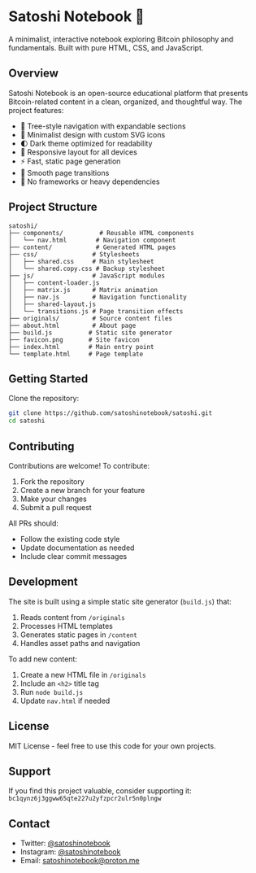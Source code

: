 # Satoshi Notebook 📓

A minimalist, interactive notebook exploring Bitcoin philosophy and fundamentals. Built with pure HTML, CSS, and JavaScript.

## Overview

Satoshi Notebook is an open-source educational platform that presents Bitcoin-related content in a clean, organized, and thoughtful way. The project features:

- 🌳 Tree-style navigation with expandable sections
- 🎨 Minimalist design with custom SVG icons
- 🌓 Dark theme optimized for readability
- 📱 Responsive layout for all devices
- ⚡ Fast, static page generation
- 🔄 Smooth page transitions
- 💨 No frameworks or heavy dependencies

## Project Structure

```
satoshi/
├── components/          # Reusable HTML components
│   └── nav.html        # Navigation component
├── content/            # Generated HTML pages
├── css/               # Stylesheets
│   ├── shared.css     # Main stylesheet
│   └── shared.copy.css # Backup stylesheet
├── js/                # JavaScript modules
│   ├── content-loader.js
│   ├── matrix.js      # Matrix animation
│   ├── nav.js         # Navigation functionality
│   ├── shared-layout.js
│   └── transitions.js # Page transition effects
├── originals/         # Source content files
├── about.html         # About page
├── build.js          # Static site generator
├── favicon.png       # Site favicon
├── index.html        # Main entry point
└── template.html     # Page template
```

## Getting Started

Clone the repository:
```bash
git clone https://github.com/satoshinotebook/satoshi.git
cd satoshi
```


## Contributing

Contributions are welcome! To contribute:

1. Fork the repository
2. Create a new branch for your feature
3. Make your changes
4. Submit a pull request

All PRs should:
- Follow the existing code style
- Update documentation as needed
- Include clear commit messages

## Development

The site is built using a simple static site generator (`build.js`) that:
1. Reads content from `/originals`
2. Processes HTML templates
3. Generates static pages in `/content`
4. Handles asset paths and navigation

To add new content:
1. Create a new HTML file in `/originals`
2. Include an `<h2>` title tag
3. Run `node build.js`
4. Update `nav.html` if needed

## License

MIT License - feel free to use this code for your own projects.

## Support

If you find this project valuable, consider supporting it:
`bc1qynz6j3ggww65qte227u2yfzpcr2ulr5n0plngw`

## Contact

- Twitter: [@satoshinotebook](https://x.com/satoshinotebook)
- Instagram: [@satoshinotebook](https://instagram.com/satoshinotebook)
- Email: satoshinotebook@proton.me